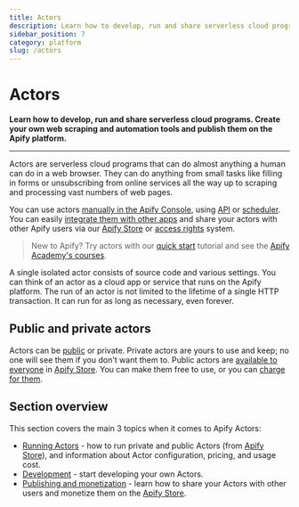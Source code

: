 ```yaml
---
title: Actors
description: Learn how to develop, run and share serverless cloud programs. Create your own web scraping and automation tools and publish them on the Apify platform.
sidebar_position: 7
category: platform
slug: /actors
---
```


# Actors

**Learn how to develop, run and share serverless cloud programs. Create your own web scraping and automation tools and publish them on the Apify platform.**

---

Actors are serverless cloud programs that can do almost anything a human can do in a web browser. They can do anything from small tasks like filling in forms or unsubscribing from online services all the way up to scraping and processing vast numbers of web pages.

You can use actors [manually in the Apify Console](https://console.apify.com/actors), using [API](/api/v2) or [scheduler](../schedules.md). You can easily [integrate them with other apps](../integrations/index.md) and share your actors with other Apify users via our [Apify Store](https://apify.com/store) or [access rights](./access-rights) system.

> New to Apify? Try actors with our [quick start](../index.mdx) tutorial and see the [Apify Academy's courses](/academy).

A single isolated actor consists of source code and various settings. You can think of an actor as a cloud app or service that runs on the Apify platform. The run of an actor is not limited to the lifetime of a single HTTP transaction. It can run for as long as necessary, even forever.

## Public and private actors

Actors can be [public](./actors/running/actors-in-store) or private. Private actors are yours to use and keep; no one will see them if you don't want them to. Public actors are [available to everyone](./running/store.md) in [Apify Store](https://apify.com/store). You can make them free to use, or you can [charge for them](https://blog.apify.com/make-regular-passive-income-developing-web-automation-actors-b0392278d085/).

## Section overview

This section covers the main 3 topics when it comes to Apify Actors:

- [Running Actors](./actors/running) - how to run private and public Actors (from [Apify Store](https://apify.com/store)), and information about Actor configuration, pricing, and usage cost.
- [Development](./actors/development) - start developing your own Actors.
- [Publishing and monetization](./actors/publishing) - learn how to share your Actors with other users and monetize them on the [Apify Store](https://apify.com/store).

